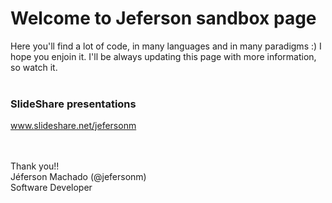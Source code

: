 <h1>Welcome to Jeferson sandbox page</h1>

Here you'll find a lot of code, in many languages and in many paradigms :)
I hope you enjoin it. I'll be always updating this page with more information, so watch it. </br></br>


<h3>SlideShare presentations</h3>

www.slideshare.net/jefersonm </br></br></br>


Thank you!! </br>
Jéferson Machado (@jefersonm) </br>
Software Developer
